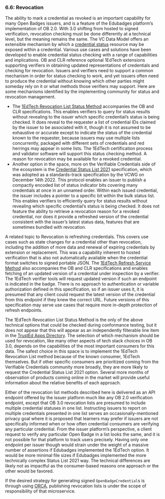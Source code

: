 ### 6.6: Revocation

The ability to mark a credential as revoked is an important capability for many Open Badges issuers, and is a feature of the Edubadges platform’s implementation of OB 2.0. With 3.0 shifting from hosted to signed verification, revocation checking must be done differently at a technical level, but the meaning remains the same. The VC Data Model offers an extensible mechanism by which a [credential status](https://www.w3.org/TR/vc-data-model/#status) resource may be exposed within a credential. Various use cases and solutions have been developed to enable credential status checking with a range of capabilities and implications. OB and CLR reference optional 1EdTech extensions supporting verifiers in obtaining updated representations of credentials and checking for revocation. Issuers and verifiers need to support a common mechanism in order for status checking to work, and yet issuers often need to produce the credential without knowing which other parties might someday rely on it or what methods those verifiers may support. Here are some mechanisms identified by the implementing community for status and revocation management.

*   The [1EdTech Revocation List Status Method](https://imsglobal.org/spec/vcrl/v1p0/) accompanies the OB and CLR specifications. This enables verifiers to query for status results without revealing to the issuer which specific credential’s status is being checked. It does reveal to the requester a list of credential IDs claimed by the issuer to be associated with it, though it is not assumed to be exhaustive or accurate except to indicate the status of the credential known to the requester, because issuers may use multiple lists concurrently, packaged with different sets of credentials and red herrings may appear in some lists. The 1EdTech certification process and validator software will support this status checking method. A reason for revocation may be available for a revoked credential.
*   Another option in the space, more on the Verifiable Credentials side of the ecosystem is the [Credential Status List 2021](https://w3c.github.io/vc-status-list-2021/) specification, which was adopted as a standards-track specification by the VCWG on December 14th 2022. This protocol enables an issuer to publish a compactly encoded list of status indicator bits covering many credentials at once in an unnamed order. Within each issued credential, the issuer includes a pointer to a specific bit within the bulk status list. This enables verifiers to efficiently query for status results without revealing which specific credential’s status is being checked. It does not feature the ability to retrieve a revocation reason for a revoked credential, nor does it provide a refreshed version of the credential consistent with the issuer’s latest status data, features that are sometimes bundled with revocation.

A related topic to Revocation is refreshing credentials. This covers use cases such as state changes for a credential other than revocation, including the addition of more data and renewal of expiring credentials by extension or replacement. This was a capability inherent to hosted verification that is also not automatically available when the credential format switches to signed portable JSON. The [1EdTech Refresh Service Method](https://imsglobal.org/spec/vccr/v1p0/) also accompanies the OB and CLR specifications and enables fetching of an updated version of a credential under inspection by a verifier. The 1EdTech verifier tools will request updated version if such an endpoint is indicated in the badge. There is no approach to authentication or variable authorization defined in this specification, so if an issuer uses it, it is presumed that any client could request the latest version of the credential from this endpoint if they knew the correct URL. Future versions of this specification may serve use cases that require more in-depth protection of refresh endpoints.

The 1EdTech Revocation List Status Method is the only of the above technical options that could be checked during conformance testing, but it does not appear that this will appear as an independently filterable line item in the [TrustEd Apps Directory](https://site.imsglobal.org/certifications). The selection of which mechanism should be used for revocation, like many other aspects of tech stack choices in OB 3.0, depends on the capabilities of the most important consumers for this data. The safest choice in this space is to implement the 1EdTech Revocation List method because of the known consumer, 1EdTech themselves. But if other specific consumers are prioritized coming from the Verifiable Credentials community more broadly, they are more likely to request the Credential Status List 2021 option. Several more months of observation of products coming online in the market will provide useful information about the relative benefits of each approach.

Either of the revocation list methods described here is delivered as an API endpoint offered by the issuer platform much like any OB 2.0 verification endpoint, except that OB 3.0 revocation lists are presumed to include multiple credential statuses in one list. Instructing issuers to report on multiple credentials presented in one list serves an occasionally-mentioned privacy goal where it is proposed that learners may prefer if issuers are not specifically informed when or how often credential consumers are verifying any particular credential. From the issuer platform’s perspective, a client request to verify any particular Open Badge in a list looks the same, and it is not possible for that platform to track users precisely. Having only one endpoint per issuer though would strain under the weight of a massive number of assertions if Edubadges implemented the 1EdTech option. It would be more minimal file sizes if Edubadges implemented the more technically complex Status List 2021 way. The technical differences are likely not as impactful as the consumer-based reasons one approach or the other would be favored.

If the desired strategy for generating signed `OpenBadgeCredential`s is through using [ORCA](#orca---open-recognition-community-app), publishing revocation lists is under the scope of responsibility of that microservice.